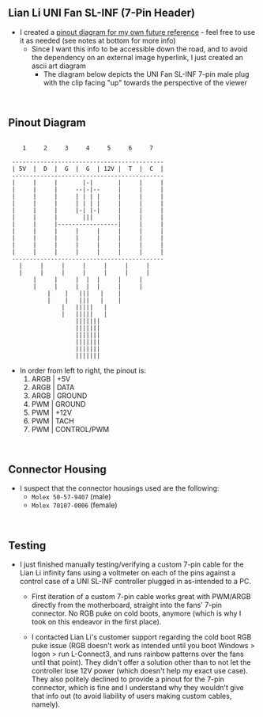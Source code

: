 ## Lian Li UNI Fan SL-INF (7-Pin Header)
- I created a [pinout diagram for my own future reference](https://raw.githubusercontent.com/mcavallo-git/Coding/main/pinouts/pinout%20-%20pc-lighting-and-fan-headers.lian-li-sl-inf.7-pin.jpg) \- feel free to use it as needed (see notes at bottom for more info)
   - Since I want this info to be accessible down the road, and to avoid the dependency on an external image hyperlink, I just created an ascii art diagram
      - The diagram below depicts the UNI Fan SL-INF 7-pin male plug with the clip facing "up" towards the perspective of the viewer

&#x200B;

## Pinout Diagram
```
                                    
    1     2     3     4     5     6     7   
                                           
 -------------------------------------------
 | 5V  |  D  |  G  |  G  | 12V |  T  |  C  |
 -------------------------------------------
 |     |     |       |-|       |     |     |
 |     |     |     --|-|--     |     |     |
 |     |     |     | | | |     |     |     |
 |     |     |     | | | |     |     |     |
 |     |     |     |-| |-|     |     |     |
 |     |     |       |||       |     |     |
 |     |     |-----------------|     |     |
 |     |     |     |     |     |     |     |
 |     |     |     |     |     |     |     |
 |     |     |     |     |     |     |     |
 |     |     |     |     |     |     |     |
 -------------------------------------------
   |     |     |     |     |     |     |
   |     |     |     |     |     |     |
       |     |     |  |  |     |     |
       |     |     |  |  |     |     |
           |    |   |||   |    |
           |    |   |||   |    |
               |   |||||   |
               |   |||||   |
                   |||||||
                   |||||||
                   |||||||
                   |||||||
                   |||||||
                   |||||||
```
- In order from left to right, the pinout is:
  1. ARGB | +5V 
  2. ARGB | DATA 
  3. ARGB | GROUND
  4. PWM | GROUND
  5. PWM | +12V
  6. PWM | TACH
  7. PWM | CONTROL/PWM

&#x200B;

## Connector Housing
  - I suspect that the connector housings used are the following:
    - `Molex 50-57-9407` (male)
    - `Molex 70107-0006` (female)

&#x200B;

## Testing

  - I just finished manually testing/verifying a custom 7-pin cable for the Lian Li infinity fans using a voltmeter on each of the pins against a control case of a UNI SL-INF controller plugged in as-intended to a PC.

    - First iteration of a custom 7-pin cable works great with PWM/ARGB directly from the motherboard, straight into the fans' 7-pin connector. No RGB puke on cold boots, anymore (which is why I took on this endeavor in the first place).

    - I contacted Lian Li's customer support regarding the cold boot RGB puke issue (RGB doesn't work as intended until you boot Windows > logon > run L-Connect3, and runs rainbow patterns over the fans until that point). They didn't offer a solution other than to not let the controller lose 12V power (which doesn't help my exact use case). They also politely declined to provide a pinout for the 7-pin connector, which is fine and I understand why they wouldn't give that info out (to avoid liability of users making custom cables, namely).

&#x200B;